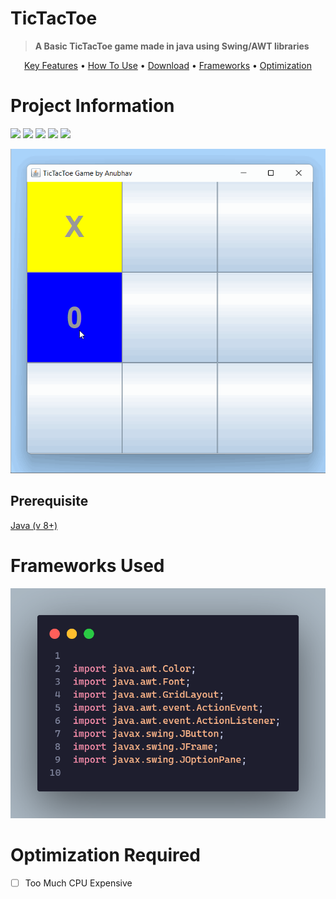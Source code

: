 # **TicTacToe**
> **A Basic TicTacToe game made in java using Swing/AWT libraries**


<p align="center">
  <a href="#key-features">Key Features</a> •
  <a href="#how-to-use">How To Use</a> •
  <a href="#download">Download</a> •
  <a href="#Frameworks">Frameworks</a> •
  <a href="#Optimization">Optimization </a>
</p>

# Project Information

<p align="left">  
<img src="https://img.shields.io/badge/Language-Java-blue">
<img src="https://img.shields.io/badge/Platform-Windows-brightgreen">
<img src="https://img.shields.io/badge/GUI-Java Swing-blueviolet">
<img src="https://img.shields.io/badge/Version-2.1-ff69b4">
<img src="https://img.shields.io/badge/IDE-Netbeans_11.3-34baeb"

</p>
<p align="center">
  <img src="https://github.com/Mr-Anubhav-pandey/Tic-Tac-Toe/blob/main/resources/tictactoe.gif" alt="animated" />
</p>

 ## Prerequisite
 [Java (v 8+)](https://www.oracle.com/java/technologies/downloads/)
 
  # Frameworks Used
  ![image](https://github.com/Mr-Anubhav-pandey/Tic-Tac-Toe/blob/main/resources/code.png)
  
  # Optimization Required
  - [ ] Too Much CPU Expensive
